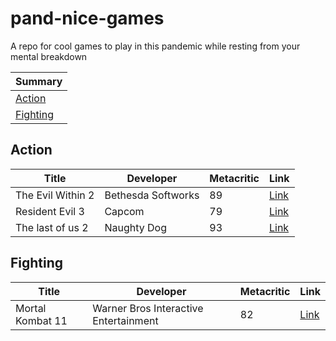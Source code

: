# pand-nice-games
A repo for cool games to play in this pandemic while resting from your mental breakdown

|Summary|
|---|
|[Action](#action)|
|[Fighting](#fighting)

## Action
|Title|Developer|Metacritic|Link
|---|---|---|---|
|The Evil Within 2|Bethesda Softworks|89|[Link](https://store.playstation.com/pt-br/product/UP1003-CUSA06166_00-PRJGDN0000000000)|
|Resident Evil 3|Capcom|79|[Link](https://www.metacritic.com/game/playstation-4/resident-evil-3)|
|The last of us 2|Naughty Dog |93|[Link](https://www.metacritic.com/game/playstation-4/the-last-of-us-part-ii)|

## Fighting
|Title|Developer|Metacritic|Link|
|---|---|---|---|
|Mortal Kombat 11|Warner Bros Interactive Entertainment|82|[Link](https://www.mortalkombat.com/)|

